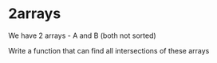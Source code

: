 # 2arrays

We have 2 arrays - A and B (both not sorted) 

Write a function that can find all intersections of these arrays 
